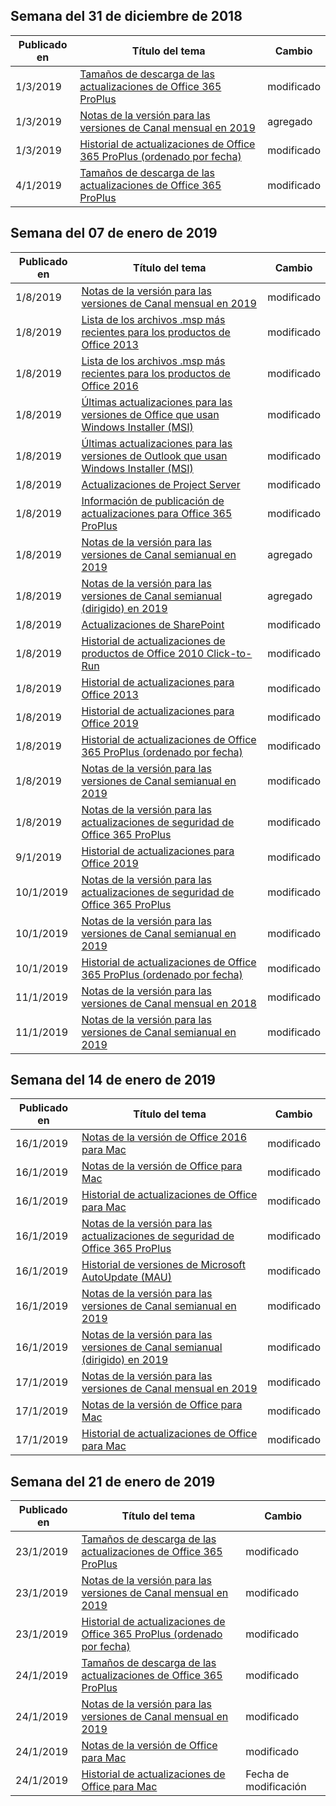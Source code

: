 <!-- This file is generated automatically each week. Changes made to this file will be overwritten.-->




## <a name="week-of-december-31-2018"></a>Semana del 31 de diciembre de 2018


| Publicado en |Título del tema | Cambio |
|------|------------|--------|
| 1/3/2019 | [Tamaños de descarga de las actualizaciones de Office 365 ProPlus](/OfficeUpdates/download-sizes-office365-proplus-updates) | modificado  |
| 1/3/2019 | [Notas de la versión para las versiones de Canal mensual en 2019](/OfficeUpdates/monthly-channel-2019) | agregado |
| 1/3/2019 | [Historial de actualizaciones de Office 365 ProPlus (ordenado por fecha)](/OfficeUpdates/update-history-office365-proplus-by-date) | modificado  |
| 4/1/2019 | [Tamaños de descarga de las actualizaciones de Office 365 ProPlus](/OfficeUpdates/download-sizes-office365-proplus-updates) | modificado  |


## <a name="week-of-january-07-2019"></a>Semana del 07 de enero de 2019


| Publicado en |Título del tema | Cambio |
|------|------------|--------|
| 1/8/2019 | [Notas de la versión para las versiones de Canal mensual en 2019](/OfficeUpdates/monthly-channel-2019) | modificado  |
| 1/8/2019 | [Lista de los archivos .msp más recientes para los productos de Office 2013](/OfficeUpdates/msp-files-office-2013) | modificado  |
| 1/8/2019 | [Lista de los archivos .msp más recientes para los productos de Office 2016](/OfficeUpdates/msp-files-office-2016) | modificado  |
| 1/8/2019 | [Últimas actualizaciones para las versiones de Office que usan Windows Installer (MSI)](/OfficeUpdates/office-updates-msi) | modificado  |
| 1/8/2019 | [Últimas actualizaciones para las versiones de Outlook que usan Windows Installer (MSI)](/OfficeUpdates/outlook-updates-msi) | modificado  |
| 1/8/2019 | [Actualizaciones de Project Server](/OfficeUpdates/project-server-updates) | modificado  |
| 1/8/2019 | [Información de publicación de actualizaciones para Office 365 ProPlus](/OfficeUpdates/release-notes-office365-proplus) | modificado  |
| 1/8/2019 | [Notas de la versión para las versiones de Canal semianual en 2019](/OfficeUpdates/semi-annual-channel-2019) | agregado |
| 1/8/2019 | [Notas de la versión para las versiones de Canal semianual (dirigido) en 2019](/OfficeUpdates/semi-annual-channel-targeted-2019) | agregado |
| 1/8/2019 | [Actualizaciones de SharePoint](/OfficeUpdates/sharepoint-updates) | modificado  |
| 1/8/2019 | [Historial de actualizaciones de productos de Office 2010 Click-to-Run](/OfficeUpdates/update-history-office-2010-click-to-run) | modificado  |
| 1/8/2019 | [Historial de actualizaciones para Office 2013](/OfficeUpdates/update-history-office-2013) | modificado  |
| 1/8/2019 | [Historial de actualizaciones para Office 2019](/OfficeUpdates/update-history-office-2019) | modificado  |
| 1/8/2019 | [Historial de actualizaciones de Office 365 ProPlus (ordenado por fecha)](/OfficeUpdates/update-history-office365-proplus-by-date) | modificado  |
| 1/8/2019 | [Notas de la versión para las versiones de Canal semianual en 2019](/OfficeUpdates/semi-annual-channel-2019) | modificado  |
| 1/8/2019 | [Notas de la versión para las actualizaciones de seguridad de Office 365 ProPlus](/OfficeUpdates/office365-proplus-security-updates) | modificado  |
| 9/1/2019 | [Historial de actualizaciones para Office 2019](/OfficeUpdates/update-history-office-2019) | modificado  |
| 10/1/2019 | [Notas de la versión para las actualizaciones de seguridad de Office 365 ProPlus](/OfficeUpdates/office365-proplus-security-updates) | modificado  |
| 10/1/2019 | [Notas de la versión para las versiones de Canal semianual en 2019](/OfficeUpdates/semi-annual-channel-2019) | modificado  |
| 10/1/2019 | [Historial de actualizaciones de Office 365 ProPlus (ordenado por fecha)](/OfficeUpdates/update-history-office365-proplus-by-date) | modificado  |
| 11/1/2019 | [Notas de la versión para las versiones de Canal mensual en 2018](/OfficeUpdates/monthly-channel-2018) | modificado  |
| 11/1/2019 | [Notas de la versión para las versiones de Canal semianual en 2019](/OfficeUpdates/semi-annual-channel-2019) | modificado  |


## <a name="week-of-january-14-2019"></a>Semana del 14 de enero de 2019


| Publicado en |Título del tema | Cambio |
|------|------------|--------|
| 16/1/2019 | [Notas de la versión de Office 2016 para Mac](/OfficeUpdates/release-notes-office-2016-mac) | modificado  |
| 16/1/2019 | [Notas de la versión de Office para Mac](/OfficeUpdates/release-notes-office-for-mac) | modificado  |
| 16/1/2019 | [Historial de actualizaciones de Office para Mac](/OfficeUpdates/update-history-office-for-mac) | modificado  |
| 16/1/2019 | [Notas de la versión para las actualizaciones de seguridad de Office 365 ProPlus](/OfficeUpdates/office365-proplus-security-updates) | modificado  |
| 16/1/2019 | [Historial de versiones de Microsoft AutoUpdate (MAU)](/OfficeUpdates/release-history-microsoft-autoupdate) | modificado  |
| 16/1/2019 | [Notas de la versión para las versiones de Canal semianual en 2019](/OfficeUpdates/semi-annual-channel-2019) | modificado  |
| 16/1/2019 | [Notas de la versión para las versiones de Canal semianual (dirigido) en 2019](/OfficeUpdates/semi-annual-channel-targeted-2019) | modificado  |
| 17/1/2019 | [Notas de la versión para las versiones de Canal mensual en 2019](/OfficeUpdates/monthly-channel-2019) | modificado  |
| 17/1/2019 | [Notas de la versión de Office para Mac](/OfficeUpdates/release-notes-office-for-mac) | modificado  |
| 17/1/2019 | [Historial de actualizaciones de Office para Mac](/OfficeUpdates/update-history-office-for-mac) | modificado  |


## <a name="week-of-january-21-2019"></a>Semana del 21 de enero de 2019


| Publicado en |Título del tema | Cambio |
|------|------------|--------|
| 23/1/2019 | [Tamaños de descarga de las actualizaciones de Office 365 ProPlus](/OfficeUpdates/download-sizes-office365-proplus-updates) | modificado  |
| 23/1/2019 | [Notas de la versión para las versiones de Canal mensual en 2019](/OfficeUpdates/monthly-channel-2019) | modificado  |
| 23/1/2019 | [Historial de actualizaciones de Office 365 ProPlus (ordenado por fecha)](/OfficeUpdates/update-history-office365-proplus-by-date) | modificado  |
| 24/1/2019 | [Tamaños de descarga de las actualizaciones de Office 365 ProPlus](/OfficeUpdates/download-sizes-office365-proplus-updates) | modificado  |
| 24/1/2019 | [Notas de la versión para las versiones de Canal mensual en 2019](/OfficeUpdates/monthly-channel-2019) | modificado  |
| 24/1/2019 | [Notas de la versión de Office para Mac](/OfficeUpdates/release-notes-office-for-mac) | modificado  |
| 24/1/2019 | [Historial de actualizaciones de Office para Mac](/OfficeUpdates/update-history-office-for-mac) | Fecha de modificación |
